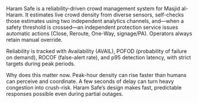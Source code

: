 Haram Safe is a reliability-driven crowd management system for Masjid al-Haram. It estimates live crowd density from diverse sensors, self-checks those estimates using two independent analytics channels, 
and—when a safety threshold is crossed—an independent protection service issues automatic actions (Close, Reroute, One-Way, signage/PA). Operators always retain manual override.

Reliability is tracked with Availability (AVAIL), POFOD (probability of failure on demand), ROCOF (false-alert rate), 
and p95 detection latency, with strict targets during peak periods.

Why does this matter now. Peak-hour density can rise faster than humans can perceive and coordinate.
A few seconds of delay can turn heavy congestion into crush-risk. 
Haram Safe’s design makes fast, predictable responses possible even during partial outages.
